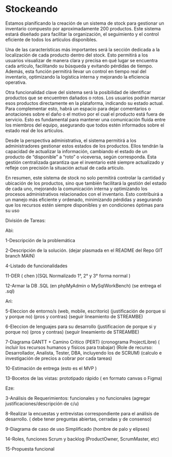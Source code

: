 # Stockeando
Estamos planificando la creación de un sistema de stock para gestionar un inventario compuesto por aproximadamente 200 productos. Este sistema estará diseñado para facilitar la organización, el seguimiento y el control eficiente de todos los artículos disponibles.

Una de las características más importantes será la sección dedicada a la localización de cada producto dentro del stock. Esto permitirá a los usuarios visualizar de manera clara y precisa en qué lugar se encuentra cada artículo, facilitando su búsqueda y evitando pérdidas de tiempo. Además, esta función permitirá llevar un control en tiempo real del inventario, optimizando la logística interna y mejorando la eficiencia operativa.

Otra funcionalidad clave del sistema será la posibilidad de identificar productos que se encuentren dañados o rotos. Los usuarios podrán marcar esos productos directamente en la plataforma, indicando su estado actual. Para complementar esto, habrá un espacio para dejar comentarios o anotaciones sobre el daño o el motivo por el cual el producto está fuera de servicio. Esto es fundamental para mantener una comunicación fluida entre los miembros del equipo, asegurando que todos estén informados sobre el estado real de los artículos.

Desde la perspectiva administrativa, el sistema permitirá a los administradores gestionar estos estados de los productos. Ellos tendrán la capacidad de actualizar la información, cambiando el estado de un producto de “disponible” a “roto” o viceversa, según corresponda. Esta gestión centralizada garantiza que el inventario esté siempre actualizado y refleje con precisión la situación actual de cada artículo.

En resumen, este sistema de stock no solo permitirá controlar la cantidad y ubicación de los productos, sino que también facilitará la gestión del estado de cada uno, mejorando la comunicación interna y optimizando los procesos administrativos relacionados con el inventario. Esto contribuirá a un manejo más eficiente y ordenado, minimizando pérdidas y asegurando que los recursos estén siempre disponibles y en condiciones óptimas para su uso 


División de Tareas: 

Abi: 


1-Descripción de la problemática

2-Descripción de la solución. (dejar plasmada en el README del Repo GIT branch MAIN)

4-Listado de funcionalidades

11-DER  ( chen )(SQL Normalizado 1°, 2° y 3° forma normal  ) 

12-Armar la DB .SQL  (en phpMyAdmin o MySqlWorkBench)  (se entrega el .sql)

Ari:

5-Eleccion de entorno/s (web, mobile, escritorio) (justificación de porque si y porque no) (pros y contras) (seguir lineamiento de STREAMBE)

6-Eleccion de lenguajes para su desarrollo (justificacion de porque si y porque no) (pros y contras) (seguir lineamiento de STREAMBE)

7-Diagrama GANTT + Camino Critico (PERT)  (cronograma ProjectLibre)  ( incluir los recursos humanos y físicos para trabajar)   (Role de recurso: Desarrollador, Analista, Tester, DBA, incluyendo los de SCRUM) (calculo e investigación de precios a cobrar por cada tareas)

10-Estimación de entrega (esto es el MVP )

13-Bocetos de las vistas: prototipado rápido ( en formato canvas o Figma)  


Eze: 

3-Análisis de Requerimientos: funcionales y no funcionales  (agregar justificaciones/descripción de c/u)

8-Realizar la encuestas y entrevistas correspondiente para el análisis de desarrollo. ( debe tener preguntas abiertas, cerradas y de consenso)

9-Diagrama de caso de uso Simplificado (hombre de palo y elipses)

14-Roles, funciones Scrum y backlog   (ProductOwner,  ScrumMaster, etc)

15-Propuesta funcional
